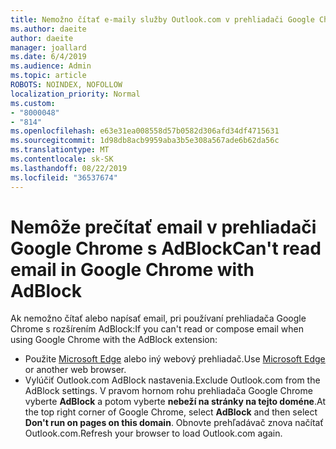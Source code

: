 ```yaml
---
title: Nemožno čítať e-maily služby Outlook.com v prehliadači Google Chrome s AdBlock
ms.author: daeite
author: daeite
manager: joallard
ms.date: 6/4/2019
ms.audience: Admin
ms.topic: article
ROBOTS: NOINDEX, NOFOLLOW
localization_priority: Normal
ms.custom:
- "8000048"
- "814"
ms.openlocfilehash: e63e31ea008558d57b0582d306afd34df4715631
ms.sourcegitcommit: 1d98db8acb9959aba3b5e308a567ade6b62da56c
ms.translationtype: MT
ms.contentlocale: sk-SK
ms.lasthandoff: 08/22/2019
ms.locfileid: "36537674"
---
```

# <a name="cant-read-email-in-google-chrome-with-adblock"></a><span data-ttu-id="10be5-102">Nemôže prečítať email v prehliadači Google Chrome s AdBlock</span><span class="sxs-lookup"><span data-stu-id="10be5-102">Can't read email in Google Chrome with AdBlock</span></span>

<span data-ttu-id="10be5-103">Ak nemožno čítať alebo napísať email, pri používaní prehliadača Google Chrome s rozšírením AdBlock:</span><span class="sxs-lookup"><span data-stu-id="10be5-103">If you can't read or compose email when using Google Chrome with the AdBlock extension:</span></span>

- <span data-ttu-id="10be5-104">Použite [Microsoft Edge](https://go.microsoft.com/fwlink/p/?linkid=2001503&amp;clcid=0x409) alebo iný webový prehliadač.</span><span class="sxs-lookup"><span data-stu-id="10be5-104">Use [Microsoft Edge](https://go.microsoft.com/fwlink/p/?linkid=2001503&amp;clcid=0x409) or another web browser.</span></span>
- <span data-ttu-id="10be5-105">Vylúčiť Outlook.com AdBlock nastavenia.</span><span class="sxs-lookup"><span data-stu-id="10be5-105">Exclude Outlook.com from the AdBlock settings.</span></span> <span data-ttu-id="10be5-106">V pravom hornom rohu prehliadača Google Chrome vyberte **AdBlock** a potom vyberte **nebeží na stránky na tejto doméne**.</span><span class="sxs-lookup"><span data-stu-id="10be5-106">At the top right corner of Google Chrome, select **AdBlock** and then select **Don't run on pages on this domain**.</span></span> <span data-ttu-id="10be5-107">Obnovte prehľadávač znova načítať Outlook.com.</span><span class="sxs-lookup"><span data-stu-id="10be5-107">Refresh your browser to load Outlook.com again.</span></span>